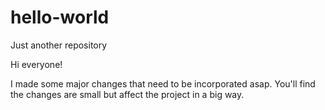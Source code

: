 # hello-world
Just another repository

Hi everyone!

I made some major changes that need to be incorporated asap. You'll find the changes are small but affect the project in a big way.
